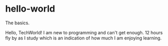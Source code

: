 # hello-world
The basics.

Hello, TechWorld! I am new to programming and can't get enough. 12 hours fly by as I study which is an indication of how much I am enjoying learning.
